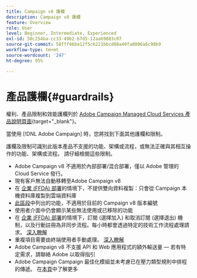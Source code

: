 ```yaml
---
title: Campaign v8 護欄
description: Campaign v8 護欄
feature: Overview
role: User
level: Beginner, Intermediate, Experienced
exl-id: 50c254ba-cc33-49b2-b7d5-12aa69883c07
source-git-commit: 58fff46ba12f5c6221bbcd88a40fa0806a6c98b9
workflow-type: tm+mt
source-wordcount: '247'
ht-degree: 95%

---
```


# 產品護欄{#guardrails}

權利、產品限制和效能護欄列於 [Adobe Campaign Managed Cloud Services 產品說明頁面](https://helpx.adobe.com/tw/legal/product-descriptions/adobe-campaign-managed-cloud-services.html){target=&quot;_blank&quot;}。

當使用 [!DNL Adobe Campaign] 時，您將找到下面其他護欄和限制。

護欄及限制可識別此版本產品不支援的功能、架構或流程，或無法正確與其相互操作的功能、架構或流程。 請仔細檢閱這些限制。

* Adobe Campaign v8 不適用於內部部署/混合部署，僅以 Adobe 管理的 Cloud Service 發行。
* 現有客戶無法自動移轉至Adobe Campaign v8
* 在 [企業 (FFDA) 部署](../architecture/enterprise-deployment.md)的情境下，不提供雙向資料複製：只會從 Campaign 本機資料庫複製到雲端資料庫
* [此區段](v7-to-v8.md#gs-unavailable-features)中列出的功能，不適用於目前的 Campaign v8 版本編號
* 使用者介面中仍會顯示某些無法使用或已移除的功能
* 在 [企業 (FFDA) 部署](../architecture/enterprise-deployment.md)的情境下，訂閱 (選擇加入) 和取消訂閱 (選擇退出) 機制，以及行動註冊為非同步流程。每小時都會透過特定的技術工作流程處理請求。 [深入瞭解](../architecture/replication.md#tech-wf)
* 重複項目需要由終端使用者手動處理。 [深入瞭解](../architecture/keys.md)
* Adobe Campaign v8 不支援 API 和 Web 應用程式的額外輸送量 — 若有特定需求，請聯絡 Adobe 以取得指引
* Adobe Campaign Campaign 最佳化模組並未考慮已在壓力類型規則中排程的傳遞。 在[本頁](https://experienceleague.adobe.com/docs/campaign/automation/campaign-optimization/pressure-rules.html?lang=zh-Hant)中了解更多